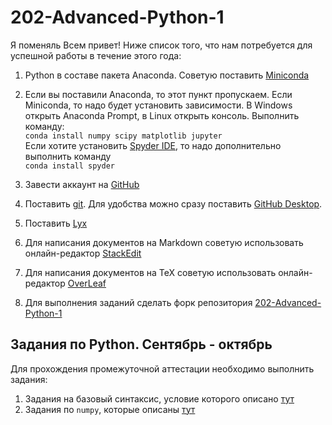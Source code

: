# 202-Advanced-Python-1
Я поменяль
Всем привет! Ниже список того, что нам потребуется для успешной работы в течение этого года: 

1. Python в составе пакета Anaconda. Советую поставить [Miniconda](https://docs.conda.io/en/latest/miniconda.html ) 

2. Если вы поставили Anaconda, то этот пункт пропускаем. Если Miniconda, то надо будет установить зависимости. В Windows открыть Anaconda Prompt, в Linux открыть консоль. Выполнить команду: <br>
`conda install numpy scipy matplotlib jupyter`<br>
Если хотите установить [Spyder IDE](https://www.spyder-ide.org), то надо дополнительно выполнить команду <br>
`conda install spyder`

3. Завести аккаунт на [GitHub](https://github.com/)

4. Поставить [git](https://git-scm.com/book/ru/v2). Для удобства можно сразу поставить [GitHub Desktop](https://desktop.github.com).

5. Поставить [Lyx](https://www.lyx.org/Download)

6. Для написания документов на Markdown советую использовать онлайн-редактор [StackEdit](https://stackedit.io/app#)

7. Для написания документов на TeX советую использовать онлайн-редактор [OverLeaf](https://www.overleaf.com)

8. Для выполнения заданий сделать форк репозитория [202-Advanced-Python-1](https://github.com/vongostev/202-Advanced-Python-1)

## Задания по Python. Сентябрь - октябрь

Для прохождения промежуточной аттестации необходимо выполнить задания:
1. Задания на базовый синтаксис, условие которого описано [тут](https://github.com/vongostev/202-Advanced-Python-1/blob/main/Basics/basics.md)
2. Задания по `numpy`, которые описаны [тут](https://github.com/vongostev/202-Advanced-Python-1/blob/main/Numpy/numpy_1d.md)
